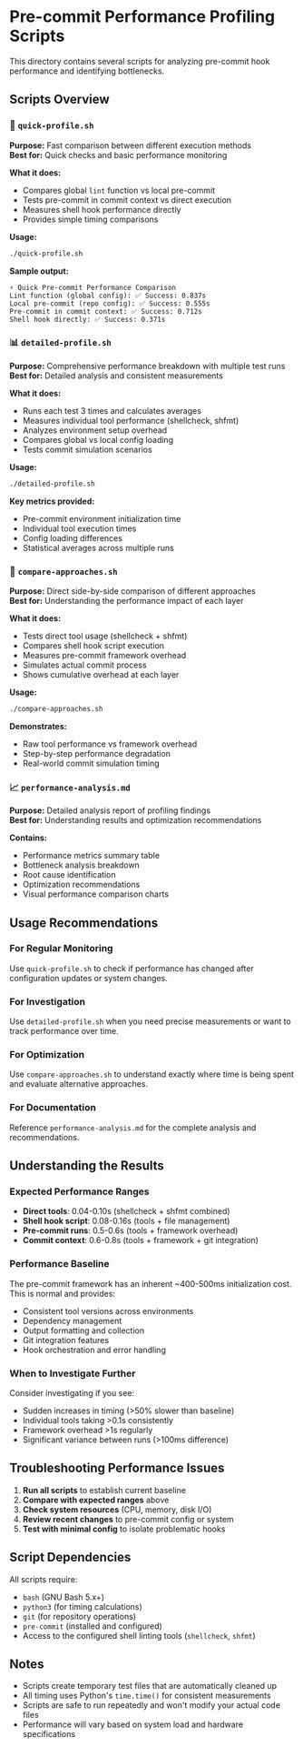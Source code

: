 # Pre-commit Performance Profiling Scripts

This directory contains several scripts for analyzing pre-commit hook performance and identifying bottlenecks.

## Scripts Overview

### 🚀 `quick-profile.sh`

**Purpose:** Fast comparison between different execution methods  
**Best for:** Quick checks and basic performance monitoring

**What it does:**

- Compares global `lint` function vs local pre-commit
- Tests pre-commit in commit context vs direct execution
- Measures shell hook performance directly
- Provides simple timing comparisons

**Usage:**

```bash
./quick-profile.sh
```

**Sample output:**

```text
⚡ Quick Pre-commit Performance Comparison
Lint function (global config): ✅ Success: 0.837s
Local pre-commit (repo config): ✅ Success: 0.555s
Pre-commit in commit context: ✅ Success: 0.712s
Shell hook directly: ✅ Success: 0.371s
```

### 📊 `detailed-profile.sh`

**Purpose:** Comprehensive performance breakdown with multiple test runs  
**Best for:** Detailed analysis and consistent measurements

**What it does:**

- Runs each test 3 times and calculates averages
- Measures individual tool performance (shellcheck, shfmt)
- Analyzes environment setup overhead
- Compares global vs local config loading
- Tests commit simulation scenarios

**Usage:**

```bash
./detailed-profile.sh
```

**Key metrics provided:**

- Pre-commit environment initialization time
- Individual tool execution times
- Config loading differences
- Statistical averages across multiple runs

### 🏁 `compare-approaches.sh`

**Purpose:** Direct side-by-side comparison of different approaches  
**Best for:** Understanding the performance impact of each layer

**What it does:**

- Tests direct tool usage (shellcheck + shfmt)
- Compares shell hook script execution
- Measures pre-commit framework overhead
- Simulates actual commit process
- Shows cumulative overhead at each layer

**Usage:**

```bash
./compare-approaches.sh
```

**Demonstrates:**

- Raw tool performance vs framework overhead
- Step-by-step performance degradation
- Real-world commit simulation timing

### 📈 `performance-analysis.md`

**Purpose:** Detailed analysis report of profiling findings  
**Best for:** Understanding results and optimization recommendations

**Contains:**

- Performance metrics summary table
- Bottleneck analysis breakdown
- Root cause identification
- Optimization recommendations
- Visual performance comparison charts

## Usage Recommendations

### For Regular Monitoring

Use `quick-profile.sh` to check if performance has changed after configuration updates or system changes.

### For Investigation

Use `detailed-profile.sh` when you need precise measurements or want to track performance over time.

### For Optimization

Use `compare-approaches.sh` to understand exactly where time is being spent and evaluate alternative approaches.

### For Documentation

Reference `performance-analysis.md` for the complete analysis and recommendations.

## Understanding the Results

### Expected Performance Ranges

- **Direct tools**: 0.04-0.10s (shellcheck + shfmt combined)
- **Shell hook script**: 0.08-0.16s (tools + file management)
- **Pre-commit runs**: 0.5-0.6s (tools + framework overhead)
- **Commit context**: 0.6-0.8s (tools + framework + git integration)

### Performance Baseline

The pre-commit framework has an inherent ~400-500ms initialization cost. This is normal and provides:

- Consistent tool versions across environments
- Dependency management
- Output formatting and collection
- Git integration features
- Hook orchestration and error handling

### When to Investigate Further

Consider investigating if you see:

- Sudden increases in timing (>50% slower than baseline)
- Individual tools taking >0.1s consistently
- Framework overhead >1s regularly
- Significant variance between runs (>100ms difference)

## Troubleshooting Performance Issues

1. **Run all scripts** to establish current baseline
2. **Compare with expected ranges** above
3. **Check system resources** (CPU, memory, disk I/O)
4. **Review recent changes** to pre-commit config or system
5. **Test with minimal config** to isolate problematic hooks

## Script Dependencies

All scripts require:

- `bash` (GNU Bash 5.x+)
- `python3` (for timing calculations)
- `git` (for repository operations)
- `pre-commit` (installed and configured)
- Access to the configured shell linting tools (`shellcheck`, `shfmt`)

## Notes

- Scripts create temporary test files that are automatically cleaned up
- All timing uses Python's `time.time()` for consistent measurements
- Scripts are safe to run repeatedly and won't modify your actual code files
- Performance will vary based on system load and hardware specifications
